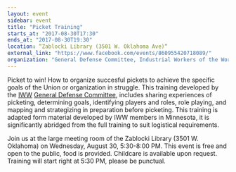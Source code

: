 ```yaml
---
layout: event
sidebar: event
title: "Picket Training"
starts_at: "2017-08-30T17:30"
ends_at: "2017-08-30T19:30"
location: “Zablocki Library (3501 W. Oklahoma Ave)“
external_link: "https://www.facebook.com/events/860955420718089/"
organization: "General Defense Committee, Industrial Workers of the World"
---
```


Picket to win! How to organize succesful pickets to achieve the specific goals of the Union or organization in struggle. This training developed by the [IWW](https://www.facebook.com/milwaukeeiww/) [General Defense Committee](https://www.facebook.com/mkeGDC/), includes sharing experiences of picketing, determining goals, identifying players and roles, role playing, and mapping and strategizing in preparation before picketing. This training is adapted form material developed by IWW members in Minnesota, it is significantly abridged from the full training to suit logistical requirements. 

Join us at the large meeting room of the Zablocki Library (3501 W. Oklahoma) on Wednesday, August 30, 5:30-8:00 PM. This event is free and open to the public, food is provided. Childcare is available upon request. Training will start right at 5:30 PM, please be punctual.
